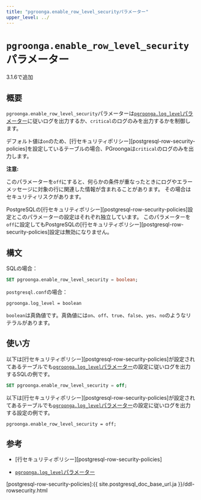 ```yaml
---
title: "pgroonga.enable_row_level_securityパラメーター"
upper_level: ../
---
```


# `pgroonga.enable_row_level_security`パラメーター

3.1.6で追加

## 概要

`pgroonga.enable_row_level_security`パラメーターは[`pgroonga.log_level`パラメーター][log-level]に従いログを出力するか、`critical`のログのみを出力するかを制御します。

デフォルト値は`on`のため、[行セキュリティポリシー][postgresql-row-security-policies]を設定しているテーブルの場合、PGroongaは`critical`のログのみを出力します。

**注意:**

このパラメーターを`off`にすると、何らかの条件が重なったときにログやエラーメッセージに対象の行に関連した情報が含まれることがあります。
その場合はセキュリティリスクがあります。

PostgreSQLの[行セキュリティポリシー][postgresql-row-security-policies]設定とこのパラメーターの設定はそれぞれ独立しています。
このパラメーターを`off`に設定してもPostgreSQLの[行セキュリティポリシー][postgresql-row-security-policies]設定は無効になりません。

## 構文

SQLの場合：

```sql
SET pgroonga.enable_row_level_security = boolean;
```

`postgresql.conf`の場合：

```text
pgroonga.log_level = boolean
```

`boolean`は真偽値です。真偽値には`on`、`off`、`true`、`false`、`yes`、`no`のようなリテラルがあります。

## 使い方

以下は[行セキュリティポリシー][postgresql-row-security-policies]が設定されてあるテーブルでも[`pgroonga.log_level`パラメーター][log-level]の設定に従いログを出力するSQLの例です。

```sql
SET pgroonga.enable_row_level_security = off;
```

以下は[行セキュリティポリシー][postgresql-row-security-policies]が設定されてあるテーブルでも[`pgroonga.log_level`パラメーター][log-level]の設定に従いログを出力する設定の例です。

```text
pgroonga.enable_row_level_security = off;
```

## 参考

  * [行セキュリティポリシー][postgresql-row-security-policies]

  * [`pgroonga.log_level`パラメーター][log-level]

[postgresql-row-security-policies]:{{ site.postgresql_doc_base_url.ja }}/ddl-rowsecurity.html

[log-level]:log-level.html
